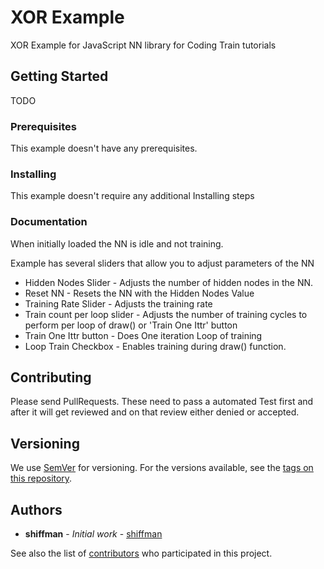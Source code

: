# XOR Example

XOR Example for JavaScript NN library for Coding Train tutorials

## Getting Started

TODO

### Prerequisites

This example doesn't have any prerequisites.
### Installing

This example doesn't require any additional Installing steps

### Documentation

When initially loaded the NN is idle and not training.

Example has several sliders that allow you to adjust parameters of the NN

* Hidden Nodes Slider - Adjusts the number of hidden nodes in the NN.
* Reset NN - Resets the NN with the Hidden Nodes Value
* Training Rate Slider - Adjusts the training rate
* Train count per loop slider - Adjusts the number of training cycles to perform per loop of draw() or 'Train One Ittr' button
* Train One Ittr button - Does One iteration Loop of training
* Loop Train Checkbox - Enables training during draw() function.

## Contributing

Please send PullRequests. These need to pass a automated Test first and after it will get reviewed and on that review either denied or accepted.

## Versioning

We use [SemVer](http://semver.org/) for versioning. For the versions available, see the [tags on this repository](https://github.com/CodingTrain/Toy-Neural-Network-JS/tags).

## Authors

* **shiffman** - *Initial work* - [shiffman](https://github.com/shiffman)

See also the list of [contributors](https://github.com/CodingTrain/Toy-Neural-Network-JS/contributors) who participated in this project.
